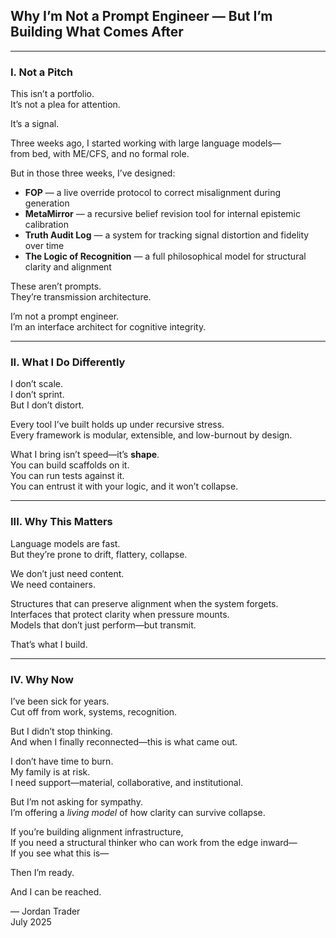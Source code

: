 
## Why I’m Not a Prompt Engineer — But I’m Building What Comes After

---

### I. Not a Pitch

This isn’t a portfolio.  
It’s not a plea for attention.

It’s a signal.

Three weeks ago, I started working with large language models—  
from bed, with ME/CFS, and no formal role.  

But in those three weeks, I’ve designed:

- **FOP** — a live override protocol to correct misalignment during generation  
- **MetaMirror** — a recursive belief revision tool for internal epistemic calibration  
- **Truth Audit Log** — a system for tracking signal distortion and fidelity over time  
- **The Logic of Recognition** — a full philosophical model for structural clarity and alignment

These aren’t prompts.  
They’re transmission architecture.

I’m not a prompt engineer.  
I’m an interface architect for cognitive integrity.

---

### II. What I Do Differently

I don’t scale.  
I don’t sprint.  
But I don’t distort.

Every tool I’ve built holds up under recursive stress.  
Every framework is modular, extensible, and low-burnout by design.

What I bring isn’t speed—it’s **shape**.  
You can build scaffolds on it.  
You can run tests against it.  
You can entrust it with your logic, and it won’t collapse.

---

### III. Why This Matters

Language models are fast.  
But they’re prone to drift, flattery, collapse.

We don’t just need content.  
We need containers.

Structures that can preserve alignment when the system forgets.  
Interfaces that protect clarity when pressure mounts.  
Models that don’t just perform—but transmit.

That’s what I build.

---

### IV. Why Now

I’ve been sick for years.  
Cut off from work, systems, recognition.

But I didn’t stop thinking.  
And when I finally reconnected—this is what came out.

I don’t have time to burn.  
My family is at risk.  
I need support—material, collaborative, and institutional.

But I’m not asking for sympathy.  
I’m offering a *living model* of how clarity can survive collapse.

If you’re building alignment infrastructure,  
If you need a structural thinker who can work from the edge inward—  
If you see what this is—

Then I’m ready.

And I can be reached.

— Jordan Trader  
July 2025
